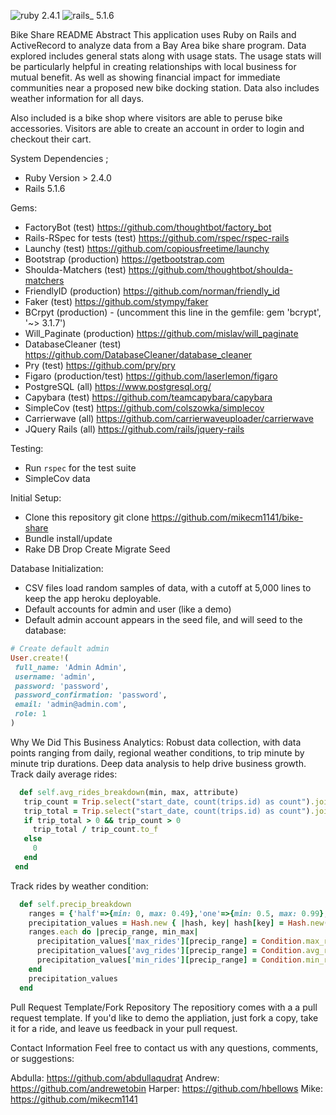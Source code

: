 ![ruby 2.4.1](https://img.shields.io/badge/ruby-2.4.1-red.svg)
![rails_ 5.1.6](https://img.shields.io/badge/rails_-5.1.6-blue.svg)

Bike Share README
Abstract
This application uses Ruby on Rails and ActiveRecord to analyze data from a Bay Area bike share program. Data explored includes general stats along with usage stats. The usage stats will be particularly helpful in creating relationships with local business for mutual benefit. As well as showing financial impact for immediate communities near a proposed new bike docking station. Data also includes weather information for all days.

Also included is a bike shop where visitors are able to peruse bike accessories. Visitors are able to create an account in order to login and checkout their cart.

System Dependencies ;
 - Ruby Version > 2.4.0
 - Rails 5.1.6

Gems:
 - FactoryBot (test) 
 https://github.com/thoughtbot/factory_bot
 - Rails-RSpec for tests (test) 
https://github.com/rspec/rspec-rails
 - Launchy (test) 
https://github.com/copiousfreetime/launchy
 - Bootstrap (production) 
https://getbootstrap.com
 - Shoulda-Matchers (test) https://github.com/thoughtbot/shoulda-matchers
 - FriendlyID (production) 
https://github.com/norman/friendly_id
 - Faker (test) 
 https://github.com/stympy/faker
 - BCrpyt (production) - (uncomment this line in the gemfile: gem 'bcrypt', '~> 3.1.7')
 - Will_Paginate (production) https://github.com/mislav/will_paginate
 - DatabaseCleaner (test) https://github.com/DatabaseCleaner/database_cleaner
 - Pry (test) 
 https://github.com/pry/pry
 - Figaro (production/test) 
 https://github.com/laserlemon/figaro
 - PostgreSQL (all) 
 https://www.postgresql.org/
 - Capybara (test) 
 https://github.com/teamcapybara/capybara
 - SimpleCov (test) 
 https://github.com/colszowka/simplecov
 - Carrierwave (all) https://github.com/carrierwaveuploader/carrierwave
 - JQuery Rails (all) 
 https://github.com/rails/jquery-rails

Testing:
 - Run `rspec` for the test suite
 - SimpleCov data

Initial Setup:
 - Clone this repository git clone https://github.com/mikecm1141/bike-share
 - Bundle install/update
 - Rake DB Drop Create Migrate Seed

Database Initialization: 
 - CSV files load random samples of data, with a cutoff at 5,000 lines to keep the app heroku deployable.
 - Default accounts for admin and user (like a demo)
 - Default admin account appears in the seed file, and will seed to the database:
```ruby
# Create default admin
User.create!(
 full_name: 'Admin Admin',
 username: 'admin',
 password: 'password',
 password_confirmation: 'password',
 email: 'admin@admin.com',
 role: 1
)
```
Why We Did This
Business Analytics: Robust data collection, with data points ranging from daily, regional weather conditions, to trip minute by minute trip durations. Deep data analysis to help drive business growth.
Track daily average rides:
```ruby
  def self.avg_rides_breakdown(min, max, attribute)
   trip_count = Trip.select("start_date, count(trips.id) as count").joins("join conditions ON conditions.date=trips.start_date").where("#{attribute} between ? and ?", min, max).group(:start_date).length
   trip_total = Trip.select("start_date, count(trips.id) as count").joins("join conditions ON conditions.date=trips.start_date").where("#{attribute} between ? and ?", min, max).group(:start_date).size.values.sum
   if trip_total > 0 && trip_count > 0
     trip_total / trip_count.to_f
   else
     0
   end
 end
 ```
Track rides by weather condition:
```ruby
  def self.precip_breakdown
    ranges = {'half'=>{min: 0, max: 0.49},'one'=>{min: 0.5, max: 0.99},'one_half'=>{min: 1, max: 1.49},'two'=>{min: 1.5, max: 1.99},'two_half'=>{min: 2, max: 2.49},'three'=>{min: 2.5, max: 2.99},'three_half'=>{min: 3, max: 3.49}}
    precipitation_values = Hash.new { |hash, key| hash[key] = Hash.new(&hash.default_proc) }
    ranges.each do |precip_range, min_max|
      precipitation_values['max_rides'][precip_range] = Condition.max_rides_breakdown(min_max[:min], min_max[:max], 'precipitation')
      precipitation_values['avg_rides'][precip_range] = Condition.avg_rides_breakdown(min_max[:min], min_max[:max], 'precipitation')
      precipitation_values['min_rides'][precip_range] = Condition.min_rides_breakdown(min_max[:min], min_max[:max], 'precipitation')
    end
    precipitation_values
  end
  ```
Pull Request Template/Fork Repository
The repositiory comes with a a pull request template. If you'd like to demo the appliation, just fork a copy, take it for a ride, and leave us feedback in your pull request.

Contact Information
Feel free to contact us with any questions, comments, or suggestions:

Abdulla: https://github.com/abdullaqudrat
Andrew: https://github.com/andrewetobin
Harper: https://github.com/hbellows
Mike: https://github.com/mikecm1141